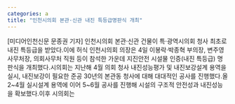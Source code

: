 ```yaml
---
categories: a
title: "인천시의회 본관·신관 내진 특등급명판식 개최"
---
```

[미디어인천신문 문종권 기자] 인천시의회 본관·신관 건물이 특·광역시의회 청사 최초로 내진 특등급을 받았다.이에 허식 인천시의회 의장은 4일 이봉락·박종혁 부의장, 변주영 사무처장, 의회사무처 직원 등이 참석한 가운데 지진안전 시설물 인증(내진 특등급) 명판식을 개최했다.시의회는 지난해 4월 의회 청사 내진성능평가 및 내진보강설계 용역을 실시, 내진보강이 필요한 준공 30년의 본관동 청사에 대해 대대적인 공사를 진행했다.올 2~4월 실시설계 용역에 이어 5~6월 공사를 진행해 시설의 구조적 안전성과 내진성능을 확보했다.이후 시의회는
